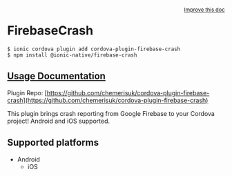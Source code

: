 <a style="float:right;font-size:12px;" href="http://github.com/ionic-team/ionic-native/edit/master/src/@ionic-native/plugins/firebase-crash/index.ts#L1">
  Improve this doc
</a>

# FirebaseCrash

```
$ ionic cordova plugin add cordova-plugin-firebase-crash
$ npm install @ionic-native/firebase-crash
```

## [Usage Documentation](https://ionicframework.com/docs/native/firebase-crash/)

Plugin Repo: [https://github.com/chemerisuk/cordova-plugin-firebase-crash](https://github.com/chemerisuk/cordova-plugin-firebase-crash)

This plugin brings crash reporting from Google Firebase to your Cordova project! Android and iOS supported.

## Supported platforms

- Android
  - iOS
  


